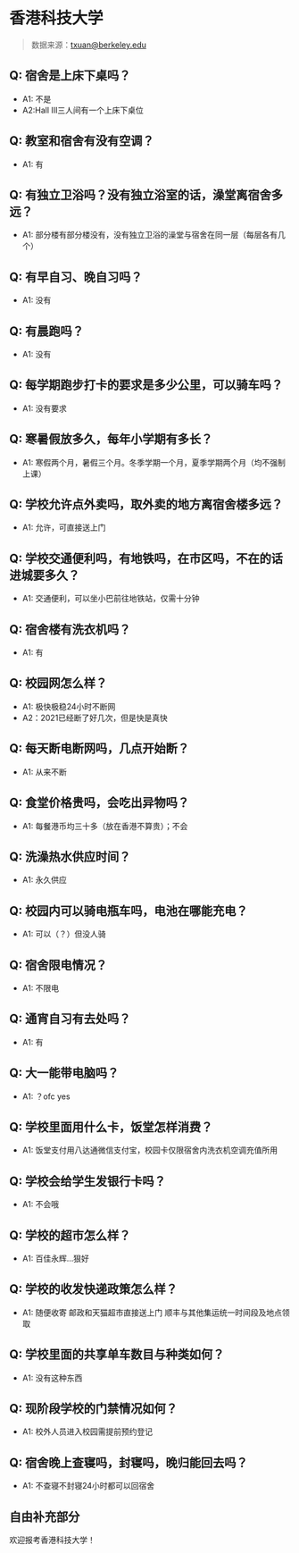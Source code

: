 # 香港科技大学

> 数据来源：txuan@berkeley.edu

## Q: 宿舍是上床下桌吗？

- A1: 不是
- A2:Hall III三人间有一个上床下桌位

## Q: 教室和宿舍有没有空调？

- A1: 有

## Q: 有独立卫浴吗？没有独立浴室的话，澡堂离宿舍多远？

- A1: 部分楼有部分楼没有，没有独立卫浴的澡堂与宿舍在同一层（每层各有几个）

## Q: 有早自习、晚自习吗？

- A1: 没有

## Q: 有晨跑吗？

- A1: 没有

## Q: 每学期跑步打卡的要求是多少公里，可以骑车吗？

- A1: 没有要求

## Q: 寒暑假放多久，每年小学期有多长？

- A1: 寒假两个月，暑假三个月。冬季学期一个月，夏季学期两个月（均不强制上课）

## Q: 学校允许点外卖吗，取外卖的地方离宿舍楼多远？

- A1: 允许，可直接送上门

## Q: 学校交通便利吗，有地铁吗，在市区吗，不在的话进城要多久？

- A1: 交通便利，可以坐小巴前往地铁站，仅需十分钟

## Q: 宿舍楼有洗衣机吗？

- A1: 有

## Q: 校园网怎么样？

- A1: 极快极稳24小时不断网
- A2：2021已经断了好几次，但是快是真快

## Q: 每天断电断网吗，几点开始断？

- A1: 从来不断

## Q: 食堂价格贵吗，会吃出异物吗？

- A1: 每餐港币均三十多（放在香港不算贵）；不会

## Q: 洗澡热水供应时间？

- A1: 永久供应

## Q: 校园内可以骑电瓶车吗，电池在哪能充电？

- A1: 可以（？）但没人骑

## Q: 宿舍限电情况？

- A1: 不限电

## Q: 通宵自习有去处吗？

- A1: 有

## Q: 大一能带电脑吗？

- A1: ？ofc yes

## Q: 学校里面用什么卡，饭堂怎样消费？

- A1: 饭堂支付用八达通微信支付宝，校园卡仅限宿舍内洗衣机空调充值所用

## Q: 学校会给学生发银行卡吗？

- A1: 不会哦

## Q: 学校的超市怎么样？

- A1: 百佳永辉…狠好

## Q: 学校的收发快递政策怎么样？

- A1: 随便收寄 邮政和天猫超市直接送上门 顺丰与其他集运统一时间段及地点领取

## Q: 学校里面的共享单车数目与种类如何？

- A1: 没有这种东西

## Q: 现阶段学校的门禁情况如何？

- A1: 校外人员进入校园需提前预约登记

## Q: 宿舍晚上查寝吗，封寝吗，晚归能回去吗？

- A1: 不查寝不封寝24小时都可以回宿舍

## 自由补充部分

欢迎报考香港科技大学！
